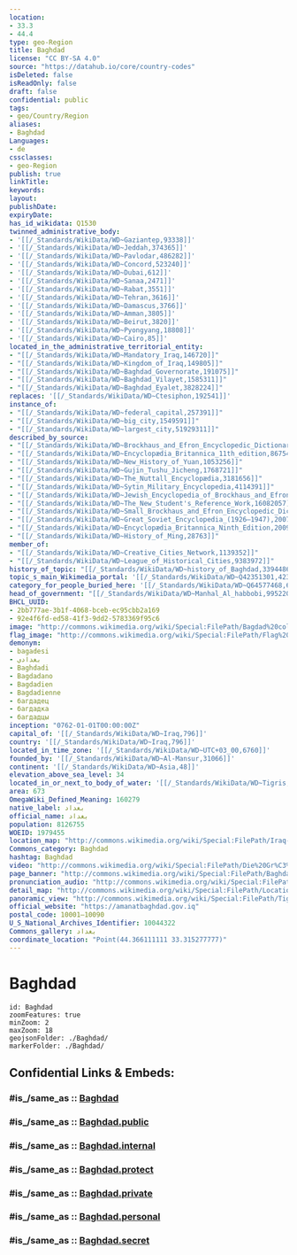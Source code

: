 ```yaml
---
location:
- 33.3
- 44.4
type: geo-Region
title: Baghdad
license: "CC BY-SA 4.0"
source: "https://datahub.io/core/country-codes"
isDeleted: false
isReadOnly: false
draft: false
confidential: public
tags:
- geo/Country/Region
aliases:
- Baghdad
Languages:
- de
cssclasses:
- geo-Region
publish: true
linkTitle: 
keywords: 
layout: 
publishDate: 
expiryDate: 
has_id_wikidata: Q1530
twinned_administrative_body:
- '[[/_Standards/WikiData/WD~Gaziantep,93338]]'
- '[[/_Standards/WikiData/WD~Jeddah,374365]]'
- '[[/_Standards/WikiData/WD~Pavlodar,486282]]'
- '[[/_Standards/WikiData/WD~Concord,523240]]'
- '[[/_Standards/WikiData/WD~Dubai,612]]'
- '[[/_Standards/WikiData/WD~Sanaa,2471]]'
- '[[/_Standards/WikiData/WD~Rabat,3551]]'
- '[[/_Standards/WikiData/WD~Tehran,3616]]'
- '[[/_Standards/WikiData/WD~Damascus,3766]]'
- '[[/_Standards/WikiData/WD~Amman,3805]]'
- '[[/_Standards/WikiData/WD~Beirut,3820]]'
- '[[/_Standards/WikiData/WD~Pyongyang,18808]]'
- '[[/_Standards/WikiData/WD~Cairo,85]]'
located_in_the_administrative_territorial_entity:
- "[[/_Standards/WikiData/WD~Mandatory_Iraq,146720]]"
- "[[/_Standards/WikiData/WD~Kingdom_of_Iraq,149805]]"
- "[[/_Standards/WikiData/WD~Baghdad_Governorate,191075]]"
- "[[/_Standards/WikiData/WD~Baghdad_Vilayet,1585311]]"
- "[[/_Standards/WikiData/WD~Baghdad_Eyalet,3828224]]"
replaces: '[[/_Standards/WikiData/WD~Ctesiphon,192541]]'
instance_of:
- "[[/_Standards/WikiData/WD~federal_capital,257391]]"
- "[[/_Standards/WikiData/WD~big_city,1549591]]"
- "[[/_Standards/WikiData/WD~largest_city,51929311]]"
described_by_source:
- "[[/_Standards/WikiData/WD~Brockhaus_and_Efron_Encyclopedic_Dictionary,602358]]"
- "[[/_Standards/WikiData/WD~Encyclopædia_Britannica_11th_edition,867541]]"
- "[[/_Standards/WikiData/WD~New_History_of_Yuan,1053256]]"
- "[[/_Standards/WikiData/WD~Gujin_Tushu_Jicheng,1768721]]"
- "[[/_Standards/WikiData/WD~The_Nuttall_Encyclopædia,3181656]]"
- "[[/_Standards/WikiData/WD~Sytin_Military_Encyclopedia,4114391]]"
- "[[/_Standards/WikiData/WD~Jewish_Encyclopedia_of_Brockhaus_and_Efron,4173137]]"
- "[[/_Standards/WikiData/WD~The_New_Student's_Reference_Work,16082057]]"
- "[[/_Standards/WikiData/WD~Small_Brockhaus_and_Efron_Encyclopedic_Dictionary,19180675]]"
- "[[/_Standards/WikiData/WD~Great_Soviet_Encyclopedia_(1926–1947),20078554]]"
- "[[/_Standards/WikiData/WD~Encyclopædia_Britannica_Ninth_Edition,20096917]]"
- "[[/_Standards/WikiData/WD~History_of_Ming,28763]]"
member_of:
- "[[/_Standards/WikiData/WD~Creative_Cities_Network,1139352]]"
- "[[/_Standards/WikiData/WD~League_of_Historical_Cities,9383972]]"
history_of_topic: "[[/_Standards/WikiData/WD~history_of_Baghdad,3394486]]"
topic_s_main_Wikimedia_portal: '[[/_Standards/WikiData/WD~Q42351301,42351301]]'
category_for_people_buried_here: '[[/_Standards/WikiData/WD~Q64577468,64577468]]'
head_of_government: "[[/_Standards/WikiData/WD~Manhal_Al_habbobi,99522079]]"
BHCL_UUID:
- 2bb777ae-3b1f-4068-bceb-ec95cbb2a169
- 92e4f6fd-ed58-41f3-9dd2-5783369f95c6
image: "http://commons.wikimedia.org/wiki/Special:FilePath/Bagdad%20collage.jpg"
flag_image: "http://commons.wikimedia.org/wiki/Special:FilePath/Flag%20of%20Baghdad.svg"
demonym:
- bagadesi
- بغدادي
- Baghdadi
- Bagdadano
- Bagdadien
- Bagdadienne
- багдадец
- багдадка
- багдадцы
inception: "0762-01-01T00:00:00Z"
capital_of: '[[/_Standards/WikiData/WD~Iraq,796]]'
country: '[[/_Standards/WikiData/WD~Iraq,796]]'
located_in_time_zone: '[[/_Standards/WikiData/WD~UTC+03_00,6760]]'
founded_by: '[[/_Standards/WikiData/WD~Al-Mansur,31066]]'
continent: '[[/_Standards/WikiData/WD~Asia,48]]'
elevation_above_sea_level: 34
located_in_or_next_to_body_of_water: '[[/_Standards/WikiData/WD~Tigris,35591]]'
area: 673
OmegaWiki_Defined_Meaning: 160279
native_label: بغداد
official_name: بغداد
population: 8126755
WOEID: 1979455
location_map: "http://commons.wikimedia.org/wiki/Special:FilePath/Iraq-CIA%20WFB%20Map.png"
Commons_category: Baghdad
hashtag: Baghdad
video: "http://commons.wikimedia.org/wiki/Special:FilePath/Die%20Gr%C3%BCndung%20Bagdads%20im%208.%20Jahrhundert%20%28CC%20BY-SA%204.0%29.webm"
page_banner: "http://commons.wikimedia.org/wiki/Special:FilePath/Baghdad%20Wikivoyage%20banner.jpg"
pronunciation_audio: "http://commons.wikimedia.org/wiki/Special:FilePath/LL-Q7913%20%28ron%29-KlaudiuMihaila-Bagdad.wav"
detail_map: "http://commons.wikimedia.org/wiki/Special:FilePath/Location%20map%20Baghdad.png"
panoramic_view: "http://commons.wikimedia.org/wiki/Special:FilePath/Tigris%20River%20in%20Baghdad%20%282016%29.jpg"
official_website: "https://amanatbaghdad.gov.iq"
postal_code: 10001–10090
U_S_National_Archives_Identifier: 10044322
Commons_gallery: بغداد
coordinate_location: "Point(44.366111111 33.315277777)"
---
```


# Baghdad

```leaflet
id: Baghdad
zoomFeatures: true 
minZoom: 2 
maxZoom: 18
geojsonFolder: ./Baghdad/
markerFolder: ./Baghdad/
```


## Confidential Links & Embeds: 

### #is_/same_as :: [Baghdad](/_Standards/Earth/Continent/Asia/Asia~West/Iraq/Provinces~Iraq/Baghdad.md) 

### #is_/same_as :: [Baghdad.public](/_public/Earth/Continent/Asia/Asia~West/Iraq/Provinces~Iraq/Baghdad.public.md) 

### #is_/same_as :: [Baghdad.internal](/_internal/Earth/Continent/Asia/Asia~West/Iraq/Provinces~Iraq/Baghdad.internal.md) 

### #is_/same_as :: [Baghdad.protect](/_protect/Earth/Continent/Asia/Asia~West/Iraq/Provinces~Iraq/Baghdad.protect.md) 

### #is_/same_as :: [Baghdad.private](/_private/Earth/Continent/Asia/Asia~West/Iraq/Provinces~Iraq/Baghdad.private.md) 

### #is_/same_as :: [Baghdad.personal](/_personal/Earth/Continent/Asia/Asia~West/Iraq/Provinces~Iraq/Baghdad.personal.md) 

### #is_/same_as :: [Baghdad.secret](/_secret/Earth/Continent/Asia/Asia~West/Iraq/Provinces~Iraq/Baghdad.secret.md)

